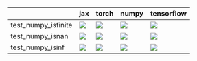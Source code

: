 |                     | jax                                                                                                                                                                                    | torch                                                                                                                                                                                  | numpy                                                                                                                                                                                  | tensorflow                                                                                                                                                                             |
|:--------------------|:---------------------------------------------------------------------------------------------------------------------------------------------------------------------------------------|:---------------------------------------------------------------------------------------------------------------------------------------------------------------------------------------|:---------------------------------------------------------------------------------------------------------------------------------------------------------------------------------------|:---------------------------------------------------------------------------------------------------------------------------------------------------------------------------------------|
| test_numpy_isfinite | <a href="https://github.com/unifyai/ivy/actions/runs/3972416557/jobs/6810299966" rel="noopener noreferrer" target="_blank"><img src=https://img.shields.io/badge/-failure-red></a>     | <a href="https://github.com/unifyai/ivy/actions/runs/3972416557/jobs/6810299966" rel="noopener noreferrer" target="_blank"><img src=https://img.shields.io/badge/-failure-red></a>     | <a href="https://github.com/unifyai/ivy/actions/runs/3972416557/jobs/6810299966" rel="noopener noreferrer" target="_blank"><img src=https://img.shields.io/badge/-failure-red></a>     | <a href="https://github.com/unifyai/ivy/actions/runs/3972416557/jobs/6810299966" rel="noopener noreferrer" target="_blank"><img src=https://img.shields.io/badge/-failure-red></a>     |
| test_numpy_isnan    | <a href="https://github.com/unifyai/ivy/actions/runs/3972416557/jobs/6810299966" rel="noopener noreferrer" target="_blank"><img src=https://img.shields.io/badge/-success-success></a> | <a href="https://github.com/unifyai/ivy/actions/runs/3972416557/jobs/6810299966" rel="noopener noreferrer" target="_blank"><img src=https://img.shields.io/badge/-success-success></a> | <a href="https://github.com/unifyai/ivy/actions/runs/3972416557/jobs/6810299966" rel="noopener noreferrer" target="_blank"><img src=https://img.shields.io/badge/-success-success></a> | <a href="https://github.com/unifyai/ivy/actions/runs/3972416557/jobs/6810299966" rel="noopener noreferrer" target="_blank"><img src=https://img.shields.io/badge/-success-success></a> |
| test_numpy_isinf    | <a href="https://github.com/unifyai/ivy/actions/runs/3972416557/jobs/6810299966" rel="noopener noreferrer" target="_blank"><img src=https://img.shields.io/badge/-success-success></a> | <a href="https://github.com/unifyai/ivy/actions/runs/3972416557/jobs/6810299966" rel="noopener noreferrer" target="_blank"><img src=https://img.shields.io/badge/-success-success></a> | <a href="https://github.com/unifyai/ivy/actions/runs/3972416557/jobs/6810299966" rel="noopener noreferrer" target="_blank"><img src=https://img.shields.io/badge/-success-success></a> | <a href="https://github.com/unifyai/ivy/actions/runs/3972416557/jobs/6810299966" rel="noopener noreferrer" target="_blank"><img src=https://img.shields.io/badge/-success-success></a> |